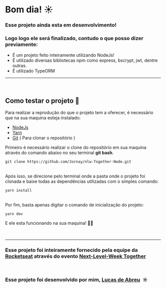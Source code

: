 # Bom dia! ☀

 ### Esse projeto ainda esta em desenvolvimento!
 ### Logo logo ele será finalizado, contudo o que posso dizer previamente:


 - É um projeto feito inteiramente utilizando NodeJs!
 - É utilizado diversas bibliotecas npm como express, bscrypt, jwt, dentre outras.
 - É utilizado TypeORM

 ---
<br>

## Como testar o projeto 🔧

Para realizar a reprodução do que o projeto tem a oferecer, é necessário que na sua maquina esteja instalado:

- [NodeJs](https://nodejs.org/en/download/)
- [Yarn](https://classic.yarnpkg.com/en/docs/install/#windows-stable)
- [Git](https://git-scm.com/downloads)&nbsp;( Para clonar o repositório )

Primeiro é necessário realizar o clone do repositório em sua maquina através do comando abaixo no seu terminal **git bash**.

`git clone https://github.com/Jornay/nlw-Together-Node.git`

<br>
Após isso, se direcione pelo terminal onde a pasta onde o projeto foi clonada e baixe todas as dependências utilizadas com o simples comando:

`yarn install`

<br>
Por fim, basta apenas digitar o comando de inicialização do projeto:

`yarn dev`

E ele esta funcionando na sua maquina! 🚀🚀
<br>



<br>

---

### Esse projeto foi inteiramente fornecido pela equipe da [Rocketseat](https://rocketseat.com.br/) através do evento [**Next-Level-Week Together**](https://nextlevelweek.com/) 

<br>

### Esse projeto foi desenvolvido por mim, [Lucas de Abreu](https://github.com/Jornay) &nbsp;☀